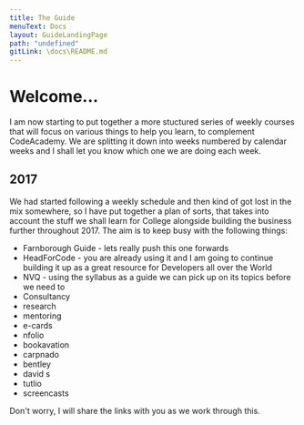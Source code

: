 ```yaml
---
title: The Guide
menuText: Docs
layout: GuideLandingPage
path: "undefined"
gitLink: \docs\README.md
---
```


# Welcome...

I am now starting to put together a more stuctured series of weekly courses that will focus on various things to help you learn, to complement CodeAcademy. We are splitting it down into weeks 
numbered by calendar weeks and I shall let you know which one we are doing each week.

## 2017

We had started following a weekly schedule and then kind of got lost in the mix somewhere, so I have put together a plan of sorts, that takes into account the stuff we shall learn for College alongside building the business further throughout 2017. The aim is to keep busy with the following things:

* Farnborough Guide - lets really push this one forwards
* HeadForCode - you are already using it and I am going to continue building it up as a great resource for Developers all over the World
* NVQ - using the syllabus as a guide we can pick up on its topics before we need to
* Consultancy
* research
* mentoring
* e-cards
* nfolio
* bookavation
* carpnado
* bentley
* david s
* tutlio
* screencasts

Don't worry, I will share the links with you as we work through this.



